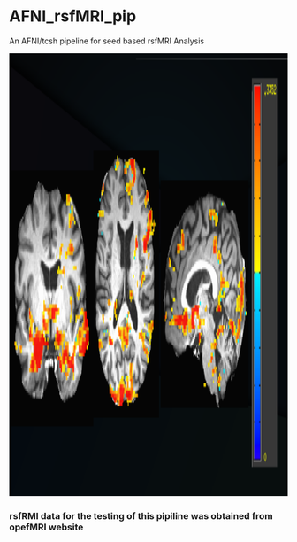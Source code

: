 # AFNI_rsfMRI_pip
An AFNI/tcsh pipeline for seed based rsfMRI Analysis


<img src ="/Test_Result/Result_pip.png" width="800" height="800" />

<h3> rsfRMI data for the testing of this pipiline was obtained from opefMRI website </h3>

